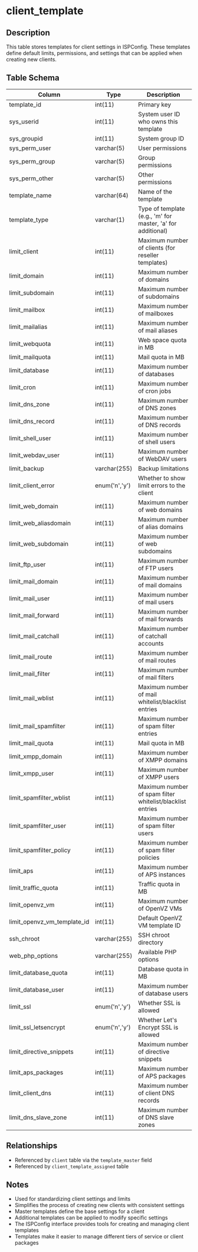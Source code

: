 # client_template

## Description
This table stores templates for client settings in ISPConfig. These templates define default limits, permissions, and settings that can be applied when creating new clients.

## Table Schema
| Column | Type | Description |
|--------|------|-------------|
| template_id | int(11) | Primary key |
| sys_userid | int(11) | System user ID who owns this template |
| sys_groupid | int(11) | System group ID |
| sys_perm_user | varchar(5) | User permissions |
| sys_perm_group | varchar(5) | Group permissions |
| sys_perm_other | varchar(5) | Other permissions |
| template_name | varchar(64) | Name of the template |
| template_type | varchar(1) | Type of template (e.g., 'm' for master, 'a' for additional) |
| limit_client | int(11) | Maximum number of clients (for reseller templates) |
| limit_domain | int(11) | Maximum number of domains |
| limit_subdomain | int(11) | Maximum number of subdomains |
| limit_mailbox | int(11) | Maximum number of mailboxes |
| limit_mailalias | int(11) | Maximum number of mail aliases |
| limit_webquota | int(11) | Web space quota in MB |
| limit_mailquota | int(11) | Mail quota in MB |
| limit_database | int(11) | Maximum number of databases |
| limit_cron | int(11) | Maximum number of cron jobs |
| limit_dns_zone | int(11) | Maximum number of DNS zones |
| limit_dns_record | int(11) | Maximum number of DNS records |
| limit_shell_user | int(11) | Maximum number of shell users |
| limit_webdav_user | int(11) | Maximum number of WebDAV users |
| limit_backup | varchar(255) | Backup limitations |
| limit_client_error | enum('n','y') | Whether to show limit errors to the client |
| limit_web_domain | int(11) | Maximum number of web domains |
| limit_web_aliasdomain | int(11) | Maximum number of alias domains |
| limit_web_subdomain | int(11) | Maximum number of web subdomains |
| limit_ftp_user | int(11) | Maximum number of FTP users |
| limit_mail_domain | int(11) | Maximum number of mail domains |
| limit_mail_user | int(11) | Maximum number of mail users |
| limit_mail_forward | int(11) | Maximum number of mail forwards |
| limit_mail_catchall | int(11) | Maximum number of catchall accounts |
| limit_mail_route | int(11) | Maximum number of mail routes |
| limit_mail_filter | int(11) | Maximum number of mail filters |
| limit_mail_wblist | int(11) | Maximum number of mail whitelist/blacklist entries |
| limit_mail_spamfilter | int(11) | Maximum number of spam filter entries |
| limit_mail_quota | int(11) | Mail quota in MB |
| limit_xmpp_domain | int(11) | Maximum number of XMPP domains |
| limit_xmpp_user | int(11) | Maximum number of XMPP users |
| limit_spamfilter_wblist | int(11) | Maximum number of spam filter whitelist/blacklist entries |
| limit_spamfilter_user | int(11) | Maximum number of spam filter users |
| limit_spamfilter_policy | int(11) | Maximum number of spam filter policies |
| limit_aps | int(11) | Maximum number of APS instances |
| limit_traffic_quota | int(11) | Traffic quota in MB |
| limit_openvz_vm | int(11) | Maximum number of OpenVZ VMs |
| limit_openvz_vm_template_id | int(11) | Default OpenVZ VM template ID |
| ssh_chroot | varchar(255) | SSH chroot directory |
| web_php_options | varchar(255) | Available PHP options |
| limit_database_quota | int(11) | Database quota in MB |
| limit_database_user | int(11) | Maximum number of database users |
| limit_ssl | enum('n','y') | Whether SSL is allowed |
| limit_ssl_letsencrypt | enum('n','y') | Whether Let's Encrypt SSL is allowed |
| limit_directive_snippets | int(11) | Maximum number of directive snippets |
| limit_aps_packages | int(11) | Maximum number of APS packages |
| limit_client_dns | int(11) | Maximum number of client DNS records |
| limit_dns_slave_zone | int(11) | Maximum number of DNS slave zones |

## Relationships
- Referenced by `client` table via the `template_master` field
- Referenced by `client_template_assigned` table

## Notes
- Used for standardizing client settings and limits
- Simplifies the process of creating new clients with consistent settings
- Master templates define the base settings for a client
- Additional templates can be applied to modify specific settings
- The ISPConfig interface provides tools for creating and managing client templates
- Templates make it easier to manage different tiers of service or client packages
